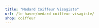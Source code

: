 ```yaml
---
title: "Medard Coiffeur Visagiste"
url: /le-havre/medard-coiffeur-visagiste/
shop: coiffeur
---
```


